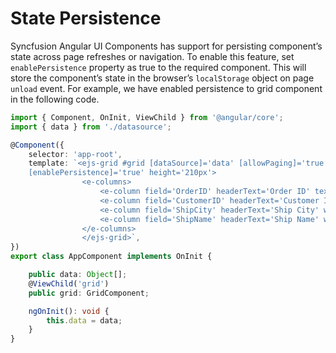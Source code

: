 # State Persistence

Syncfusion Angular UI Components has support for persisting component’s state across page refreshes or
navigation. To enable this feature, set `enablePersistence` property as true to the required component.
This will store the component’s state in the browser’s `localStorage` object on page `unload` event. For
example, we have enabled persistence to grid component in the following code.

```typescript
import { Component, OnInit, ViewChild } from '@angular/core';
import { data } from './datasource';

@Component({
    selector: 'app-root',
    template: `<ejs-grid #grid [dataSource]='data' [allowPaging]='true' [allowFiltering]='true'
    [enablePersistence]='true' height='210px'>
                <e-columns>
                    <e-column field='OrderID' headerText='Order ID' textAlign='right' width=120></e-column>
                    <e-column field='CustomerID' headerText='Customer ID' width=150></e-column>
                    <e-column field='ShipCity' headerText='Ship City' width=150></e-column>
                    <e-column field='ShipName' headerText='Ship Name' width=150></e-column>
                </e-columns>
                </ejs-grid>`,
})
export class AppComponent implements OnInit {

    public data: Object[];
    @ViewChild('grid')
    public grid: GridComponent;

    ngOnInit(): void {
        this.data = data;
    }
}
```